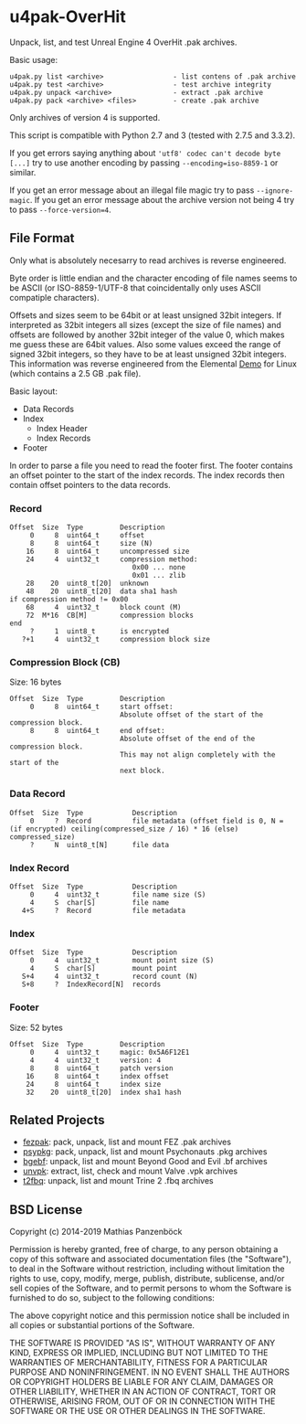 u4pak-OverHit
=====

Unpack, list, and test Unreal Engine 4 OverHit .pak archives.

Basic usage:

    u4pak.py list <archive>                 - list contens of .pak archive
    u4pak.py test <archive>                 - test archive integrity
    u4pak.py unpack <archive>               - extract .pak archive
    u4pak.py pack <archive> <files>         - create .pak archive

Only archives of version 4 is supported.

This script is compatible with Python 2.7 and 3 (tested with 2.7.5 and 3.3.2).

If you get errors saying anything about `'utf8' codec can't decode byte [...]` try to
use another encoding by passing `--encoding=iso-8859-1` or similar.

If you get an error message about an illegal file magic try to pass `--ignore-magic`.
If you get an error message about the archive version not being 4 try to pass
`--force-version=4`.

File Format
-----------

Only what is absolutely necesarry to read archives is reverse engineered.

Byte order is little endian and the character encoding of file names seems to be
ASCII (or ISO-8859-1/UTF-8 that coincidentally only uses ASCII compatiple
characters).

Offsets and sizes seem to be 64bit or at least unsigned 32bit integers. If
interpreted as 32bit integers all sizes (except the size of file names) and offsets
are followed by another 32bit integer of the value 0, which makes me guess these
are 64bit values. Also some values exceed the range of signed 32bit integers, so
they have to be at least unsigned 32bit integers. This information was reverse
engineered from the Elemental [Demo](https://wiki.unrealengine.com/Linux_Demos)
for Linux (which contains a 2.5 GB .pak file).

Basic layout:

* Data Records
* Index
  * Index Header
  * Index Records
* Footer

In order to parse a file you need to read the footer first. The footer contains
an offset pointer to the start of the index records. The index records then
contain offset pointers to the data records.

### Record

    Offset  Size  Type         Description
         0     8  uint64_t     offset
         8     8  uint64_t     size (N)
        16     8  uint64_t     uncompressed size
        24     4  uint32_t     compression method:
                                  0x00 ... none
                                  0x01 ... zlib
        28    20  uint8_t[20]  unknown
        48    20  uint8_t[20]  data sha1 hash
    if compression method != 0x00
        68     4  uint32_t     block count (M)
        72  M*16  CB[M]        compression blocks
    end
         ?     1  uint8_t      is encrypted
       ?+1     4  uint32_t     compression block size

### Compression Block (CB)

Size: 16 bytes

    Offset  Size  Type         Description
         0     8  uint64_t     start offset:
                               Absolute offset of the start of the compression block.
         8     8  uint64_t     end offset:
                               Absolute offset of the end of the compression block.
                               This may not align completely with the start of the
                               next block.

### Data Record

    Offset  Size  Type            Description
         0     ?  Record          file metadata (offset field is 0, N = (if encrypted) ceiling(compressed_size / 16) * 16 (else) compressed_size)
         ?     N  uint8_t[N]      file data

### Index Record

    Offset  Size  Type            Description
         0     4  uint32_t        file name size (S)
         4     S  char[S]         file name
       4+S     ?  Record          file metadata

### Index

    Offset  Size  Type            Description
         0     4  uint32_t        mount point size (S)
         4     S  char[S]         mount point
       S+4     4  uint32_t        record count (N)
       S+8     ?  IndexRecord[N]  records

### Footer

Size: 52 bytes

    Offset  Size  Type         Description
         0     4  uint32_t     magic: 0x5A6F12E1
         4     4  uint32_t     version: 4
         8     8  uint64_t     patch version
        16     8  uint64_t     index offset
        24     8  uint64_t     index size
        32    20  uint8_t[20]  index sha1 hash

Related Projects
----------------

* [fezpak](https://github.com/panzi/fezpak): pack, unpack, list and mount FEZ .pak archives
* [psypkg](https://github.com/panzi/psypkg): pack, unpack, list and mount Psychonauts .pkg archives
* [bgebf](https://github.com/panzi/bgebf): unpack, list and mount Beyond Good and Evil .bf archives
* [unvpk](https://bitbucket.org/panzi/unvpk): extract, list, check and mount Valve .vpk archives
* [t2fbq](https://github.com/panzi/t2fbq): unpack, list and mount Trine 2 .fbq archives

BSD License
-----------
Copyright (c) 2014-2019 Mathias Panzenböck

Permission is hereby granted, free of charge, to any person obtaining a copy
of this software and associated documentation files (the "Software"), to deal
in the Software without restriction, including without limitation the rights
to use, copy, modify, merge, publish, distribute, sublicense, and/or sell
copies of the Software, and to permit persons to whom the Software is
furnished to do so, subject to the following conditions:

The above copyright notice and this permission notice shall be included in
all copies or substantial portions of the Software.

THE SOFTWARE IS PROVIDED "AS IS", WITHOUT WARRANTY OF ANY KIND, EXPRESS OR
IMPLIED, INCLUDING BUT NOT LIMITED TO THE WARRANTIES OF MERCHANTABILITY,
FITNESS FOR A PARTICULAR PURPOSE AND NONINFRINGEMENT. IN NO EVENT SHALL THE
AUTHORS OR COPYRIGHT HOLDERS BE LIABLE FOR ANY CLAIM, DAMAGES OR OTHER
LIABILITY, WHETHER IN AN ACTION OF CONTRACT, TORT OR OTHERWISE, ARISING FROM,
OUT OF OR IN CONNECTION WITH THE SOFTWARE OR THE USE OR OTHER DEALINGS IN
THE SOFTWARE.
